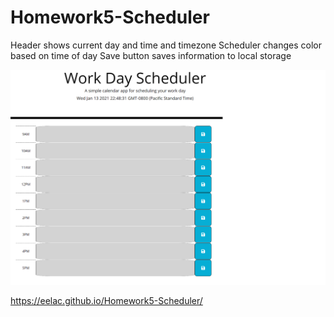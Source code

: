 # Homework5-Scheduler

Header shows current day and time and timezone
Scheduler changes color based on time of day
Save button saves information to local storage

![Screenshot](Scheduler.png)

https://eelac.github.io/Homework5-Scheduler/